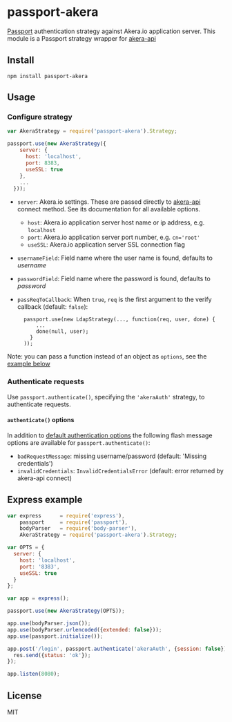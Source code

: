 # passport-akera

[Passport](http://passportjs.org/) authentication strategy against Akera.io application server. 
This module is a Passport strategy wrapper for [akera-api](http://akera.io)

## Install

```
npm install passport-akera
```

## Usage

### Configure strategy

```javascript
var AkeraStrategy = require('passport-akera').Strategy;

passport.use(new AkeraStrategy({
    server: {
      host: 'localhost',
      port: 8383,
      useSSL: true
    },
    ...
  }));
```

* `server`: Akera.io settings. These are passed directly to [akera-api](http://akera.io) connect method. See its documentation for all available options.
    * `host`: Akera.io application server host name or ip address, e.g. `localhost`
    * `port`: Akera.io application server port number, e.g. `cn='root'`
    * `useSSL`: Akera.io application server SSL connection flag
* `usernameField`: Field name where the user name is found, defaults to _username_
* `passwordField`: Field name where the password is found, defaults to _password_
* `passReqToCallback`: When `true`, `req` is the first argument to the verify callback (default: `false`):

        passport.use(new LdapStrategy(..., function(req, user, done) {
            ...
            done(null, user);
          }
        ));

Note: you can pass a function instead of an object as `options`, see the [example below](#options-as-function)

### Authenticate requests

Use `passport.authenticate()`, specifying the `'akeraAuth'` strategy, to authenticate requests.

#### `authenticate()` options

In addition to [default authentication options](http://passportjs.org/guide/authenticate/) the following flash message options are available for `passport.authenticate()`:

 * `badRequestMessage`: missing username/password (default: 'Missing credentials')
 * `invalidCredentials`: `InvalidCredentialsError` (default: error returned by akera-api connect)

## Express example

```javascript
var express      = require('express'),
    passport     = require('passport'),
    bodyParser   = require('body-parser'),
    AkeraStrategy = require('passport-akera').Strategy;

var OPTS = {
  server: {
    host: 'localhost',
    port: '8383',
    useSSL: true
  }
};

var app = express();

passport.use(new AkeraStrategy(OPTS));

app.use(bodyParser.json());
app.use(bodyParser.urlencoded({extended: false}));
app.use(passport.initialize());

app.post('/login', passport.authenticate('akeraAuth', {session: false}), function(req, res) {
  res.send({status: 'ok'});
});

app.listen(8080);
```

## License

MIT
